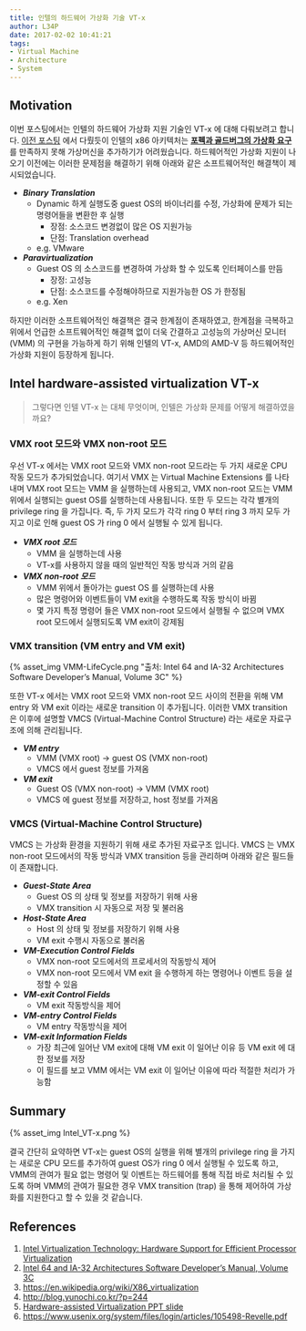 ```yaml
---
title: 인텔의 하드웨어 가상화 기술 VT-x
author: L34P
date: 2017-02-02 10:41:21
tags:
- Virtual Machine
- Architecture
- System
---
```


## Motivation
이번 포스팅에서는 인텔의 하드웨어 가상화 지원 기술인 VT-x 에 대해 다뤄보려고 합니다. [이전 포스팅](/blog/2017/01/05/What-is-virtualizable-ISA/) 에서 다뤘듯이 인텔의 x86 아키텍처는 [**포펙과 골드버그의 가상화 요구**](https://en.wikipedia.org/wiki/Popek_and_Goldberg_virtualization_requirements)를 만족하지 못해 가상머신을 추가하기가 어려웠습니다. 하드웨어적인 가상화 지원이 나오기 이전에는 이러한 문제점을 해결하기 위해 아래와 같은 소프트웨어적인 해결책이 제시되었습니다.  

<!-- more -->
  
- ***Binary Translation***
  - Dynamic 하게 실행도중 guest OS의 바이너리를 수정, 가상화에 문제가 되는 명령어들을 변환한 후 실행
    - 장점: 소스코드 변경없이 많은 OS 지원가능
    - 단점: Translation overhead
  - e.g. VMware
- ***Paravirtualization***
  - Guest OS 의 소스코드를 변경하여 가상화 할 수 있도록 인터페이스를 만듬
    - 장정: 고성능
    - 단점: 소스코드를 수정해야하므로 지원가능한 OS 가 한정됨
  - e.g. Xen
  
하지만 이러한 소프트웨어적인 해결책은 결국 한계점이 존재하였고, 한계점을 극복하고 위에서 언급한 소프트웨어적인 해결책 없이 더욱 간결하고 고성능의 가상머신 모니터 (VMM) 의 구현을 가능하게 하기 위해 인텔의 VT-x, AMD의 AMD-V 등 하드웨어적인 가상화 지원이 등장하게 됩니다.
  
## Intel hardware-assisted virtualization VT-x
> 그렇다면 인텔 VT-x 는 대체 무엇이며,  인텔은 가상화 문제를 어떻게 해결하였을까요?

### VMX root 모드와 VMX non-root 모드
우선 VT-x 에서는 VMX root 모드와 VMX non-root 모드라는 두 가지 새로운 CPU 작동 모드가 추가되었습니다. 여기서 VMX 는 Virtual Machine Extensions 를 나타내며 VMX root 모드는 VMM 을 실행하는데 사용되고, VMX non-root 모드는 VMM 위에서 실행되는 guest OS를 실행하는데 사용됩니다. 또한 두 모드는 각각 별개의 privilege ring 을 가집니다. 즉, 두 가지 모드가 각각 ring 0 부터 ring 3 까지 모두 가지고 이로 인해 guest OS 가 ring 0 에서 실행될 수 있게 됩니다.
  
  - ***VMX root 모드***
    - VMM 을 실행하는데 사용   
    - VT-x를 사용하지 않을 때의 일반적인 작동 방식과 거의 같음  
  - ***VMX non-root 모드***
    - VMM 위에서 돌아가는 guest OS 를 실행하는데 사용  
    - 많은 명령어와 이벤트들이 VM exit을 수행하도록 작동 방식이 바뀜  
    - 몇 가지 특정 명령어 들은 VMX non-root 모드에서 실행될 수 없으며 VMX root 모드에서 실행되도록 VM exit이 강제됨  
  
### VMX transition (VM entry and VM exit)
{% asset_img VMM-LifeCycle.png "출처: Intel 64 and IA-32 Architectures Software Developer’s Manual, Volume 3C" %}

또한 VT-x 에서는 VMX root 모드와 VMX non-root 모드 사이의 전환을 위해 VM entry 와 VM exit 이라는 새로운 transition 이 추가됩니다. 이러한 VMX transition 은 이후에 설명할 VMCS (Virtual-Machine Control Structure) 라는 새로운 자료구조에 의해 관리됩니다.  
  
  - ***VM entry***
    - VMM (VMX root) -> guest OS (VMX non-root)
    - VMCS 에서 guest 정보를 가져옴
  - ***VM exit***
    - Guest OS (VMX non-root) -> VMM (VMX root)
    - VMCS 에 guest 정보를 저장하고, host 정보를 가져옴

### VMCS (Virtual-Machine Control Structure)
VMCS 는 가상화 환경을 지원하기 위해 새로 추가된 자료구조 입니다. VMCS 는 VMX non-root 모드에서의 작동 방식과 VMX transition 등을 관리하며 아래와 같은 필드들이 존재합니다.

  - ***Guest-State Area***
    - Guest OS 의 상태 및 정보를 저장하기 위해 사용
    - VMX transition 시 자동으로 저장 및 불러옴
  - ***Host-State Area***
    - Host 의 상태 및 정보를 저장하기 위해 사용
    - VM exit 수행시 자동으로 불러옴
  - ***VM-Execution Control Fields***
    - VMX non-root 모드에서의 프로세서의 작동방식 제어
    - VMX non-root 모드에서 VM exit 을 수행하게 하는 명령어나 이벤트 등을 설정할 수 있음
  - ***VM-exit Control Fields***
    - VM exit 작동방식을 제어
  - ***VM-entry Control Fields***
    - VM entry 작동방식을 제어
  - ***VM-exit Information Fields***
    - 가장 최근에 일어난 VM exit에 대해 VM exit 이 일어난 이유 등 VM exit 에 대한 정보를 저장
    - 이 필드를 보고 VMM 에서는 VM exit 이 일어난 이유에 따라 적절한 처리가 가능함
    
## Summary
{% asset_img Intel_VT-x.png %}

결국 간단히 요약하면 VT-x는 guest OS의 실행을 위해 별개의 privilege ring 을 가지는 새로운 CPU 모드를 추가하여 guest OS가 ring 0 에서 실행될 수 있도록 하고, VMM의 관여가 필요 없는 명령어 및 이벤트는 하드웨어를 통해 직접 바로 처리될 수 있도록 하며 VMM의 관여가 필요한 경우 VMX transition (trap) 을 통해 제어하여 가상화를 지원한다고 할 수 있을 것 같습니다.
  
## References
1. [Intel Virtualization Technology: Hardware Support for Efficient Processor Virtualization](http://www.intel.com/content/dam/www/public/us/en/documents/research/2006-vol10-iss-3-intel-technology-journal.pdf)
2. [Intel 64 and IA-32 Architectures Software Developer’s Manual, Volume 3C](http://www.intel.com/content/dam/www/public/us/en/documents/manuals/64-ia-32-architectures-software-developer-vol-3c-part-3-manual.pdf)
3. https://en.wikipedia.org/wiki/X86_virtualization
4. http://blog.yunochi.co.kr/?p=244
5. [Hardware-assisted Virtualization PPT slide](https://www.google.co.kr/url?sa=t&rct=j&q=&esrc=s&source=web&cd=1&ved=0ahUKEwj9h6zB0vHRAhVLJZQKHYMwD4QQFggfMAA&url=http%3A%2F%2Fwww.cs.cmu.edu%2F~412%2Flectures%2FL04_VTx.pptx&usg=AFQjCNHPMFD0TVO3SCifzkvq4q7R406lNw&sig2=fI_9nF_HYh19zeg4XKwTVQ&bvm=bv.146073913,d.dGo&cad=rja)
6. https://www.usenix.org/system/files/login/articles/105498-Revelle.pdf 
